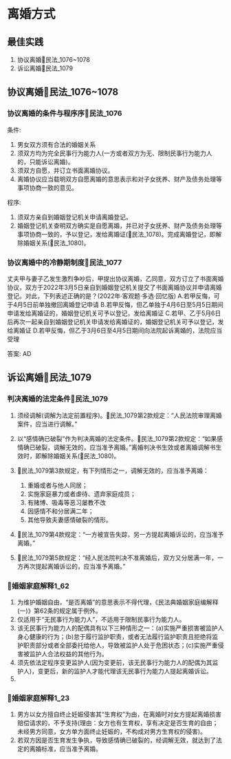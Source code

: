 # 离婚方式

## 最佳实践

1. 协议离婚🚪民法_1076~1078
2. 诉讼离婚🚪民法_1079

## 协议离婚🚪民法_1076~1078


### 协议离婚的条件与程序序🚪民法_1076

条件:
1. 男女双方须有合法的婚姻关系
2. 须双方均为完全民事行为能力人(一方或者双方为无、限制民事行为能力人的，只能诉讼离婚)。
3. 须双方自愿，并订立书面离婚协议。
4. 离婚协议应当载明双方自愿离婚的意思表示和对子女抚养、财产及债务处理等事项协商一致的意见。

程序:
1. 须双方亲自到婚姻登记机关申请离婚登记。
2. 婚姻登记机关查明双方确实是自愿离婚，并已对子女抚养、财产及债务处理等事项协商一致的，予以登记，发给离婚证(🚪民法_1078)。完成离婚登记，即解除婚姻关系(🚪民法_1080)。

### 协议离婚中的冷静期制度🚪民法_1077


丈夫甲与妻子乙发生激烈争吵后，甲提出协议离婚，乙同意，双方订立了书面离婚协议，双方于2022年3月5日亲自到婚姻登记机关提交了书面离婚协议并申请离婚登记。对此，下列表述正确的是？(2022年·客观题·多选·回忆版)
A.若甲反悔，可于4月5日前单独撤回离婚登记申请
B.若甲反悔，但乙单独于4月6日至5月5日期间申请发给离婚证的，婚姻登记机关可予以登记，发给离婚证
C.若甲、乙于5月6日后再次一起亲自到婚姻登记机关申请发给离婚证的，婚姻登记机关可予以登记，发给离婚证
D.若甲反悔，但乙于3月6日至4月5日期间向法院起诉离婚的，法院应当受理


答案: AD


## 诉讼离婚🚪民法_1079

### 判决离婚的法定条件🚪民法_1079
1. 须经调解(调解为法定前置程序)。🚪民法_1079第2款规定：“人民法院审理离婚案件，应当进行调解。”
2. 以“感情确已破裂”作为判决离婚的法定条件。🚪民法_1079第2款规定：“如果感情确已破裂，调解无效的，应当准予离婚。”离婚判决书生效或者离婚调解书生效时，即解除婚姻关系(🚪民法_1080)。
3. 🚪民法_1079第3款规定，有下列情形之一，调解无效的，应当准予离婚：
    1. 重婚或者与他人同居；
    2. 实施家庭暴力或者虐待、遗弃家庭成员；
    3. 有赌博、吸毒等恶习屡教不改
    4. 因感情不和分居满二年；
    5. 其他导致夫妻感情破裂的情形。

4. 🚪民法_1079第4款规定：“一方被宣告失踪，另一方提起离婚诉讼的，应当准予离婚。”
5. 🚪民法_1079第5款规定：“经人民法院判决不准离婚后，双方又分居满一年，一方再次提起离婚诉讼的，应当准予离婚。”


### 🚪婚姻家庭解释1_62
1. 为维护婚姻自由，“是否离婚”的意思表示不得代理，《民法典婚姻家庭编解释(一)》第62条的规定属于例外。
2. 仅适用于“无民事行为能力人”，不适用于限制民事行为能力人。
3. 该无民事行为能力人的配偶具有以下三种情形之一：(a)实施严重损害被监护人身心健康的行为；(b)怠于履行监护职责，或者无法履行监护职责且拒绝将监护职责部分或者全部委托给他人，导致被监护人处于危困状态；(c)实施严重侵害被监护人合法权益的其他行为。
4. 须先依法定程序变更监护人(因为变更前，该无民事行为能力人的配偶为其监护人)，变更后，新的监护人才能代理该无民事行为能力人提起离婚诉讼。
5. 

### 🚪婚姻家庭解释1_23
1. 男方以女方擅自终止妊娠侵害其“生育权”为由，在离婚时对女方提起离婚损害赔偿请求的，不予支持(理由：女方也有生育权，享有决定是否生育的自由；未经男方同意，女方单方面终止妊娠的，不构成对男方生育权的侵害)。
2. 若双方因是否生育发生争执，导致感情确已破裂的，经调解无效，就达到了法定的离婚标准，应当准予离婚。





















